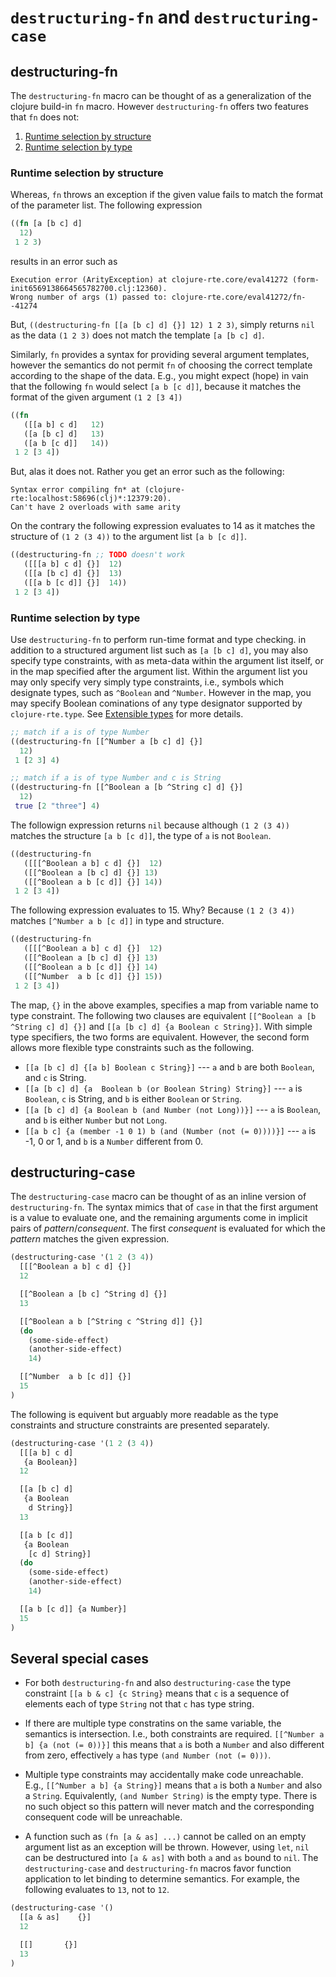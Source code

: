 # `destructuring-fn` and `destructuring-case`

## destructuring-fn

The `destructuring-fn` macro can be thought of as a generalization of the clojure build-in `fn` macro.
However `destructuring-fn` offers two features that `fn` does not:

1. [Runtime selection by structure](#runtime-selection-by-structure)
2. [Runtime selection by type](#runtime-selection-by-type)

### Runtime selection by structure
Whereas, `fn` throws an exception if the given value fails to match the format of the parameter list.
The following expression
```clojure
((fn [a [b c] d]
  12)
 1 2 3)
```
results in an error such as
```
Execution error (ArityException) at clojure-rte.core/eval41272 (form-init6569138664565782700.clj:12360).
Wrong number of args (1) passed to: clojure-rte.core/eval41272/fn--41274
```
But, `((destructuring-fn [[a [b c] d] {}] 12) 1 2 3)`, simply returns `nil` as the data `(1 2 3)` 
does not match the template `[a [b c] d]`.

Similarly, `fn` provides a syntax for providing several argument templates, however the semantics
do not permit `fn` of choosing the correct template according to the shape of the data. E.g.,
you might expect (hope) in vain that the following `fn` would select `[a b [c d]]`, because it 
matches the format of the given argument `(1 2 [3 4])`
```clojure
((fn 
   ([[a b] c d]   12)
   ([a [b c] d]   13)
   ([a b [c d]]   14))
 1 2 [3 4])
```
But, alas it does not.   Rather you get an error such as the following:
```
Syntax error compiling fn* at (clojure-rte:localhost:58696(clj)*:12379:20).
Can't have 2 overloads with same arity
```
On the contrary the following expression evaluates to 14 as it matches the structure of `(1 2 (3 4))`
to the argument list `[a b [c d]]`.

```clojure
((destructuring-fn ;; TODO doesn't work
   ([[[a b] c d] {}]  12)
   ([[a [b c] d] {}]  13)
   ([[a b [c d]] {}]  14))
 1 2 [3 4])
```

### Runtime selection by type

Use `destructuring-fn` to perform run-time format and type checking.
in addition to a structured argument list such as `[a [b c] d]`,
you may also specify type constraints, with as meta-data within
the argument list itself, or in the map specified after the
argument list.  Within the argument list you may only specify
very simply type constraints, i.e., symbols which designate types, such as `^Boolean` and `^Number`.
However in the map, you may specify Boolean cominations of any type designator
supported by `clojure-rte.type`.  See [Extensible types](genus.md) for more details.

```clojure
;; match if a is of type Number
((destructuring-fn [[^Number a [b c] d] {}] 
  12)
 1 [2 3] 4)
```

```clojure
;; match if a is of type Number and c is String
((destructuring-fn [[^Boolean a [b ^String c] d] {}] 
  12)
 true [2 "three"] 4)
```

The followign expression returns `nil` because although `(1 2 (3 4))`
matches the structure `[a b [c d]]`, the type of `a` is not `Boolean`.

```clojure
((destructuring-fn 
   ([[[^Boolean a b] c d] {}]  12)
   ([[^Boolean a [b c] d] {}] 13)
   ([[^Boolean a b [c d]] {}] 14))
 1 2 [3 4])
```

The following expression evaluates to 15.  Why? Because `(1 2 (3 4))` matches
`[^Number a b [c d]]` in type and structure.

```clojure
((destructuring-fn 
   ([[[^Boolean a b] c d] {}]  12)
   ([[^Boolean a [b c] d] {}] 13)
   ([[^Boolean a b [c d]] {}] 14)
   ([[^Number  a b [c d]] {}] 15))
 1 2 [3 4])
```

The map, `{}` in the above examples, specifies a map from variable name to type constraint.
The following two clauses are equivalent `[[^Boolean a [b ^String c] d] {}]` 
and `[[a [b c] d] {a Boolean c String}]`.  With simple type specifiers, the two forms are equivalent.
However, the second form allows more flexible type constraints such as the following.

- `[[a [b c] d] {[a b] Boolean c String}]` --- `a` and `b` are both `Boolean`, and `c` is String.
- `[[a [b c] d] {a  Boolean b (or Boolean String) String}]` --- `a` is `Boolean`, `c` is String, and `b` is either `Boolean` or `String`.
- `[[a [b c] d] {a Boolean b (and Number (not Long))}]` --- `a` is `Boolean`, and `b` is either `Number` but not `Long`.
- `[[a b c] {a (member -1 0 1) b (and (Number (not (= 0))))}]` --- `a` is -1, 0 or 1, and `b` is a `Number` different from 0.



## destructuring-case

The `destructuring-case` macro can be thought of as an inline version of `destructuring-fn`.
The syntax mimics that of `case` in that the first argument is a value to evaluate one,
and the remaining arguments come in implicit pairs of *pattern*/*consequent*.
The first *consequent* is evaluated for which the *pattern* matches the given expression.

```clojure
(destructuring-case '(1 2 (3 4))
  [[[^Boolean a b] c d] {}] 
  12

  [[^Boolean a [b c] ^String d] {}]
  13

  [[^Boolean a b [^String c ^String d]] {}]
  (do
    (some-side-effect)
    (another-side-effect)
    14)

  [[^Number  a b [c d]] {}]
  15
)
```

The following is equivent but arguably more readable as the type constraints and
structure constraints are presented separately.

```clojure
(destructuring-case '(1 2 (3 4))
  [[[a b] c d] 
   {a Boolean}] 
  12

  [[a [b c] d]
   {a Boolean
    d String}]
  13

  [[a b [c d]]
   {a Boolean
    [c d] String}]
  (do
    (some-side-effect)
    (another-side-effect)
    14)

  [[a b [c d]] {a Number}]
  15
)
```

## Several special cases

- For both `destructuring-fn` and also `destructuring-case` the type constraint
`[[a b & c] {c String}` means that `c` is a sequence of elements each of type `String`
not that `c` has type string.

- If there are multiple type constratins on the same variable, the semantics is intersection.
I.e., both constraints are required.
`[[^Number a b] {a (not (= 0))}]` this means that `a` is both a `Number` and also different from zero, effectively `a` has type `(and Number (not (= 0)))`.

- Multiple type constraints may accidentally make code unreachable.  
E.g., `[[^Number a b] {a String}]` means that `a` is both a `Number` and also a `String`.  Equivalently, `(and Number String)` is the empty type. 
There is no such object so this pattern will never
match and the corresponding consequent code will be unreachable.

- A function such as `(fn [a & as] ...)` cannot be called on an empty
 argument list as an exception will be thrown.  However, using `let`,
`nil` can be destructured into `[a & as]` with both `a` and `as`
 bound to `nil`.  The `destructuring-case` and `destructuring-fn`
macros favor function application to let binding to determine
semantics.  For example, the following evaluates to `13`, not to
`12`.

```clojure
(destructuring-case '()
  [[a & as]    {}] 
  12

  [[]       {}]
  13
)
```
